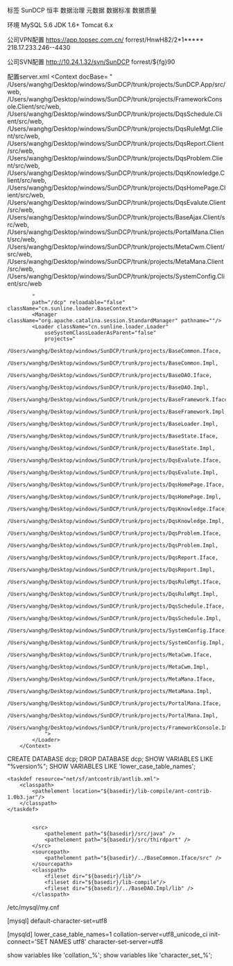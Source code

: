
标签
SunDCP 恒丰 数据治理 元数据 数据标准 数据质量

环境
MySQL 5.6
JDK 1.6+
Tomcat 6.x

公司VPN配置
https://app.topsec.com.cn/
forrest/HnwH82/2*1*****
218.17.233.246--4430

公司SVN配置
http://10.24.1.32/svn/SunDCP
forrest/${fg}90

配置server.xml
		<Context docBase=
			"						
						  /Users/wanghg/Desktop/windows/SunDCP/trunk/projects/SunDCP.App/src/web,		
							/Users/wanghg/Desktop/windows/SunDCP/trunk/projects/FrameworkConsole.Client/src/web,
							/Users/wanghg/Desktop/windows/SunDCP/trunk/projects/DqsSchedule.Client/src/web,
							/Users/wanghg/Desktop/windows/SunDCP/trunk/projects/DqsRuleMgt.Client/src/web,
							/Users/wanghg/Desktop/windows/SunDCP/trunk/projects/DqsReport.Client/src/web,
							/Users/wanghg/Desktop/windows/SunDCP/trunk/projects/DqsProblem.Client/src/web,
							/Users/wanghg/Desktop/windows/SunDCP/trunk/projects/DqsKnowledge.Client/src/web,
							/Users/wanghg/Desktop/windows/SunDCP/trunk/projects/DqsHomePage.Client/src/web,
							/Users/wanghg/Desktop/windows/SunDCP/trunk/projects/DqsEvalute.Client/src/web,
							/Users/wanghg/Desktop/windows/SunDCP/trunk/projects/BaseAjax.Client/src/web,
							/Users/wanghg/Desktop/windows/SunDCP/trunk/projects/PortalMana.Client/src/web,
							/Users/wanghg/Desktop/windows/SunDCP/trunk/projects/MetaCwm.Client/src/web,
							/Users/wanghg/Desktop/windows/SunDCP/trunk/projects/MetaMana.Client/src/web,
							/Users/wanghg/Desktop/windows/SunDCP/trunk/projects/SystemConfig.Client/src/web

			" 
			path="/dcp" reloadable="false" className="cn.sunline.loader.BaseContext">
			<Manager className="org.apache.catalina.session.StandardManager" pathname=""/>
			<Loader className="cn.sunline.loader.Loader" 
				useSystemClassLoaderAsParent="false" 
				projects="
					  /Users/wanghg/Desktop/windows/SunDCP/trunk/projects/BaseCommon.Iface,
						/Users/wanghg/Desktop/windows/SunDCP/trunk/projects/BaseCommon.Impl,
						/Users/wanghg/Desktop/windows/SunDCP/trunk/projects/BaseDAO.Iface,
						/Users/wanghg/Desktop/windows/SunDCP/trunk/projects/BaseDAO.Impl,
						/Users/wanghg/Desktop/windows/SunDCP/trunk/projects/BaseFramework.Iface,
						/Users/wanghg/Desktop/windows/SunDCP/trunk/projects/BaseFramework.Impl,
						/Users/wanghg/Desktop/windows/SunDCP/trunk/projects/BaseLoader.Impl,
						/Users/wanghg/Desktop/windows/SunDCP/trunk/projects/BaseState.Iface,
						/Users/wanghg/Desktop/windows/SunDCP/trunk/projects/BaseState.Impl,
						/Users/wanghg/Desktop/windows/SunDCP/trunk/projects/DqsEvalute.Iface,
						/Users/wanghg/Desktop/windows/SunDCP/trunk/projects/DqsEvalute.Impl,
						/Users/wanghg/Desktop/windows/SunDCP/trunk/projects/DqsHomePage.Iface,
						/Users/wanghg/Desktop/windows/SunDCP/trunk/projects/DqsHomePage.Impl,
						/Users/wanghg/Desktop/windows/SunDCP/trunk/projects/DqsKnowledge.Iface,
						/Users/wanghg/Desktop/windows/SunDCP/trunk/projects/DqsKnowledge.Impl,
						/Users/wanghg/Desktop/windows/SunDCP/trunk/projects/DqsProblem.Iface,
						/Users/wanghg/Desktop/windows/SunDCP/trunk/projects/DqsProblem.Impl,
						/Users/wanghg/Desktop/windows/SunDCP/trunk/projects/DqsReport.Iface,
						/Users/wanghg/Desktop/windows/SunDCP/trunk/projects/DqsReport.Impl,
						/Users/wanghg/Desktop/windows/SunDCP/trunk/projects/DqsRuleMgt.Iface,
						/Users/wanghg/Desktop/windows/SunDCP/trunk/projects/DqsRuleMgt.Impl,
						/Users/wanghg/Desktop/windows/SunDCP/trunk/projects/DqsSchedule.Iface,
						/Users/wanghg/Desktop/windows/SunDCP/trunk/projects/DqsSchedule.Impl,
						/Users/wanghg/Desktop/windows/SunDCP/trunk/projects/SystemConfig.Iface,
						/Users/wanghg/Desktop/windows/SunDCP/trunk/projects/SystemConfig.Impl,
						/Users/wanghg/Desktop/windows/SunDCP/trunk/projects/MetaCwm.Iface,
						/Users/wanghg/Desktop/windows/SunDCP/trunk/projects/MetaCwm.Impl,
						/Users/wanghg/Desktop/windows/SunDCP/trunk/projects/MetaMana.Iface,
						/Users/wanghg/Desktop/windows/SunDCP/trunk/projects/MetaMana.Impl,
						/Users/wanghg/Desktop/windows/SunDCP/trunk/projects/PortalMana.Iface,
						/Users/wanghg/Desktop/windows/SunDCP/trunk/projects/PortalMana.Impl,
						/Users/wanghg/Desktop/windows/SunDCP/trunk/projects/FrameworkConsole.Impl
				">
			</Loader>
		</Context>

CREATE DATABASE dcp;
DROP DATABASE dcp;
SHOW VARIABLES LIKE "%version%";
SHOW VARIABLES LIKE 'lower_case_table_names';


    <taskdef resource="net/sf/antcontrib/antlib.xml">
        <classpath>
            <pathelement location="${basedir}/lib-compile/ant-contrib-1.0b3.jar"/>
        </classpath>
    </taskdef>


            <src>
                <pathelement path="${basedir}/src/java" />
                <pathelement path="${basedir}/src/thirdpart" />
            </src>
            <sourcepath>
                <pathelement path="${basedir}/../BaseCommon.Iface/src" />
            </sourcepath>
            <classpath>
                <fileset dir="${basedir}/lib"/>
                <fileset dir="${basedir}/lib-compile"/>
                <fileset dir="${basedir}/../BaseDAO.Impl/lib" />
            </classpath>

/etc/mysql/my.cnf

[mysql]
default-character-set=utf8
 
[mysqld]
lower_case_table_names=1
collation-server=utf8_unicode_ci
init-connect='SET NAMES utf8'
character-set-server=utf8

show variables like 'collation_%';
show variables like 'character_set_%';



